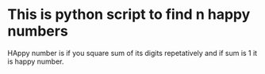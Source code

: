 # This is python script to find n happy numbers


HAppy number is if you square sum of its digits repetatively and if sum is 1 it is happy number.

